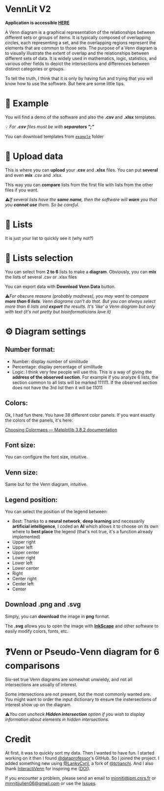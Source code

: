 # VennLit V2

**Application is accessible [HERE](https://vennlit.streamlit.app/)**

A Venn diagram is a graphical representation of the relationships between different sets or groups of items. It is typically composed of overlapping circles, each representing a set, and the overlapping regions represent the elements that are common to those sets. The purpose of a Venn diagram is to visually illustrate the extent of overlap and the relationships between different sets of data. It is widely used in mathematics, logic, statistics, and various other fields to depict the intersections and differences between distinct categories or groups.

To tell the truth, I think that it is only by having fun and trying that you will know how to use the software. But here are some little tips.

# 📎 Example

You will find a demo of the software and also the **.csv** and **.xlsx** templates. 

💡 *For **.csv** files must be with **separators ";"***

You can download templates from [``example``](example) folder

# 💽 Upload data

This is where you can **upload** your **.csv** and **.xlsx** files. You can put **several** and even **mix** .csv and .xlsx.

This way you can **compare** lists from the first file with lists from the other files if you want.

⚠️*If several lists have the **same name**, then the software will **warn** you that you **cannot use** them. So be careful.*


# 🧮 Lists

It is just your list to quickly see it (why not?)

# 📌 Lists selection

You can select from **2 to 6** lists to make a **diagram**. Obviously, you can **mix** the lists of several .csv or .xlsx files

You can export data with **Download Venn Data** button.

⚠️*For obscure reasons (probably madness), you may want to compare **more than 6 lists**. Venn diagrams can't do that. But you can always select more than 6 lists and **export** the results. It's 'like' a Venn diagram but only with text (it's not pretty but bioinformaticians love it)*


# ⚙️ Diagram settings

## Number format:

- Number: display number of similitude
- Percentage: display percentage of similitude
- Logic: I think very few people will use this. This is a way of giving the **address of the observed section**. For example if you analyze 6 lists, the section common to all lists will be marked 111111. If the observed section does not have the 3rd list then it will be 11011

## Colors:

Ok, I had fun there. You have 38 different color panels. If you want exactly the colors of the panels, it's here:

[Choosing Colormaps — Matplotlib 3.8.2 documentation](https://matplotlib.org/stable/users/explain/colors/colormaps.html)

## Font size:

You can configure the font size, intuitive.

## Venn size:

Same but for the Venn diagram, intuitive.

## Legend position:

You can select the position of the legend between:

- Best: Thanks to a **neural network**, **deep learning** and necessarily **artificial intelligence**, I coded an **AI** which allows it to choose on its own where to **best place** the legend (that's not true, it's a function already implemented)
- Upper right
- Upper left
- Upper center
- Lower right
- Lower left
- Lower center
- Right
- Center right
- Center left
- Center

## Download .png and .svg

Simply, you can **download** the image in **png** format.

The **.svg** allows you to open the image with **[InkScape](https://inkscape.org/)** and other software to easily modify colors, fonts, etc.

# ❓Venn or Pseudo-Venn diagram for 6 comparisons

Six-set true Venn diagrams are somewhat unwieldy, and not all intersections are usually of interest.

Some intersections are not present, but the most commonly wanted are. You might want to order the input dictionary to ensure the instersections of interest show up on the diagram.

⚠️*You can uncheck **Hidden intersection** option if you wish to display information about elements in hidden intersections.*

# Credit

At first, it was to quickly sort my data. Then I wanted to have fun. I started working on it then I found [@dataprofessor](https://github.com/dataprofessor/vennlit)'s GitHub. So I joined the project. 
I added something new using [@LankyCyril](https://github.com/LankyCyril/pyvenn), a fork of [@tctianchi](https://github.com/tctianchi/pyvenn). And I also thank [InteractiVenn](http://www.interactivenn.net/) for inspiring me ([DOI](http://doi.org/10.1186/s12859-015-0611-3)).

If you encounter a problem, please send an email to [minniti@ipm.cnrs.fr](mailto:minniti@ipm.cnrs.fr) or [minnitijulien06@gmail.com](mailto:minnitijulien06@gmail.com) or use the [Issues](https://github.com/Jumitti/vennlit_v2).
